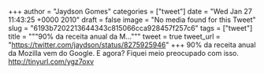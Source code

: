 
+++
author = "Jaydson Gomes"
categories = ["tweet"]
date = "Wed Jan 27 11:43:25 +0000 2010"
draft = false
image = "No media found for this Tweet"
slug = "6193b7202213644343c815066cca928457f257c6"
tags = ["tweet"]
title = """90% da receita anual da M..."""
tweet = true
tweet_url = "https://twitter.com/jaydson/status/8275925946"
+++
90% da receita anual da Mozilla vem do Google. E agora?  Fiquei meio preocupado com isso. http://tinyurl.com/ygz7oxv
